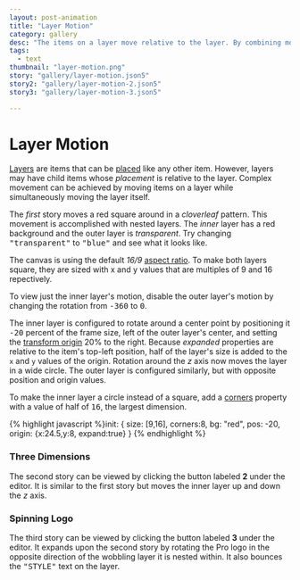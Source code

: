 ```yaml
---
layout: post-animation
title: "Layer Motion"
category: gallery
desc: "The items on a layer move relative to the layer. By combining movement of those items with movement of the layer itself you can achieve interesting motion effects."
tags: 
  - text
thumbnail: "layer-motion.png"
story: "gallery/layer-motion.json5"
story2: "gallery/layer-motion-2.json5"
story3: "gallery/layer-motion-3.json5"

---
```

# Layer Motion

[Layers](/models/#&middot;-layer-item) are items that can be [placed](/concepts/#placement) like any other item. However, layers may have child items whose _placement_ is relative to the layer.  Complex movement can be achieved by moving items on a layer while simultaneously moving the layer itself.

The _first_ story moves a red square around in a _cloverleaf_ pattern. This movement is accomplished with nested layers. The _inner_ layer has a red background and the outer layer is _transparent_. Try changing <samp class="string">"transparent"</samp> to <samp class="string">"blue"</samp> and see what it looks like.

The canvas is using the default _16/9_ [aspect ratio](/models/#frame). To make both layers square, they are sized with x and y values that are multiples of 9 and 16 repectively.

To view just the inner layer's motion, disable the outer layer's motion by changing the rotation from <samp class="number">-360</samp> to <samp class="number">0</samp>.

The inner layer is configured to rotate around a center point by positioning it <samp class="number">-20</samp> percent of the frame size, left of the outer layer's center, and setting the [transform origin](/properties/#transform-origin) 20% to the right. Because _expanded_ properties are relative to the item's top-left position, half of the layer's size is added to the <code>x</code> and <code>y</code> values of the origin. Rotation around the _z_ axis now moves the layer in a wide circle. The outer layer is configured similarly, but with opposite position and origin values.

To make the inner layer a circle instead of a square, add a [corners](/properties/#corners) property with a value of half of <samp class="number">16</samp>, the largest dimension.

{% highlight javascript %}init: {
  size: [9,16],
  corners:8,
  bg: "red",
  pos: -20,
  origin: {x:24.5,y:8, expand:true}
}
{% endhighlight %}


### Three Dimensions

The second story can be viewed by clicking the button labeled __2__ under the editor. It is similar to the first story but moves the inner layer up and down the _z_ axis.


### Spinning Logo

The third story can be viewed by clicking the button labeled __3__ under the editor. It expands upon the second story by rotating the Pro logo in the opposite direction of the wobbling layer it is nested within. It also bounces the <samp class="string">"STYLE"</samp> text on the layer.

